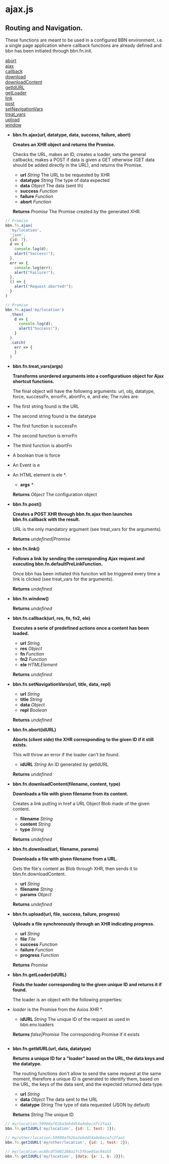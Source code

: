 # ajax.js

## Routing and Navigation.

These functions are meant to be used in a configured BBN environment,
i.e. a single page application where callback functions are already defined
and bbn has been initiated through bbn.fn.init.


[abort](#abort)  
[ajax](#ajax)  
[callback](#callback)  
[download](#download)  
[downloadContent](#downloadContent)  
[getIdURL](#getIdURL)  
[getLoader](#getLoader)  
[link](#link)  
[post](#post)  
[setNavigationVars](#setNavigationVars)  
[treat_vars](#treat_vars)  
[upload](#upload)  
[window](#window)  


- <a name="ajax"></a>**bbn.fn.ajax(url, datatype, data, success, failure, abort)**

  __Creates an XHR object and returns the Promise.__

  Checks the URL, makes an ID, creates a loader, sets the general callbacks,
makes a POST if data is given a GET otherwise (GET data should be added
directly in the URL), and returns the Promise.

  * __url__ _String_ The URL to be requested by XHR
  * __datatype__ _String_ The type of data expected
  * __data__ _Object_ The data (sent th)
  * __success__ _Function_ 
  * __failure__ _Function_ 
  * __abort__ _Function_ 

  __Returns__ _Promise_ The Promise created by the generated XHR.


```javascript
// Promise
bbn.fn.ajax(
  'my/location',
  'json',
  {id: 7},
  d => {
    console.log(d);
    alert("Success!");
  },
  err => {
    console.log(err);
    alert("Failure!");
  },
  () => {
    alert("Request aborted!");
  }
)
```


```javascript
// Promise
bbn.fn.ajax('my/location')
  .then(
    d => {
      console.log(d);
      alert("Success!");
    }
  )
  .catch(
    err => {
    }
  )
```

- <a name="treat_vars"></a>**bbn.fn.treat_vars(args)**

  __Transforms unordered arguments into a configuratiuon object for Ajax shortcut functions.__

  The final object will have the following arguments: url, obj, datatype, force, successFn,
errorFn, abortFn, e, and ele; The rules are:
* The first string found is the URL
* The second string found is the datatype
* The first function is successFn
* The second function is errorFn
* The third function is abortFn
* A boolean true is force
* An Event is e
* An HTML element is ele
*.

  * __args__ _*_ 

  __Returns__ _Object_ The configuration object

- <a name="post"></a>**bbn.fn.post()**

  __Creates a POST XHR through bbn.fn.ajax then launches bbn.fn.callback with the result.__

  URL is the only mandatory argument (see treat_vars for the arguments).


  __Returns__ _undefined|Promise_ 

- <a name="link"></a>**bbn.fn.link()**

  __Follows a link by sending the corresponding Ajax request and executing bbn.fn.defaultPreLinkFunction.__

  Once bbn has been initiated this funciton will be triggered every time a link is clicked
(see treat_vars for the arguments).


  __Returns__ _undefined_ 

- <a name="window"></a>**bbn.fn.window()**


  __Returns__ _undefined_ 

- <a name="callback"></a>**bbn.fn.callback(url, res, fn, fn2, ele)**

  __Executes a serie of predefined actions once a content has been loaded.__

  * __url__ _String_ 
  * __res__ _Object_ 
  * __fn__ _Function_ 
  * __fn2__ _Function_ 
  * __ele__ _HTMLElement_ 

  __Returns__ _undefined_ 

- <a name="setNavigationVars"></a>**bbn.fn.setNavigationVars(url, title, data, repl)**

  * __url__ _String_ 
  * __title__ _String_ 
  * __data__ _Object_ 
  * __repl__ _Boolean_ 

  __Returns__ _undefined_ 

- <a name="abort"></a>**bbn.fn.abort(idURL)**

  __Aborts (client side) the XHR corresponding to the given ID if it still exists.__

  This will throw an error if the loader can't be found.

  * __idURL__ _String_ An ID generated by getIdURL

  __Returns__ _undefined_ 

- <a name="downloadContent"></a>**bbn.fn.downloadContent(filename, content, type)**

  __Downloads a file with given filename from its content.__

  Creates a link putting in href a URL Object Blob made of the given content.

  * __filename__ _String_ 
  * __content__ _String_ 
  * __type__ _String_ 

  __Returns__ _undefined_ 

- <a name="download"></a>**bbn.fn.download(url, filename, params)**

  __Downloads a file with given filename from a URL.__

  Gets the file's content as Blob through XHR, then sends it to bbn.fn.downloadContent.

  * __url__ _String_ 
  * __filename__ _String_ 
  * __params__ _Object_ 

  __Returns__ _undefined_ 

- <a name="upload"></a>**bbn.fn.upload(url, file, success, failure, progress)**

  __Uploads a file synchronously through an XHR indicating progress.__

  * __url__ _String_ 
  * __file__ _File_ 
  * __success__ _Function_ 
  * __failure__ _Function_ 
  * __progress__ _Function_ 

  __Returns__ _Promise_ 

- <a name="getLoader"></a>**bbn.fn.getLoader(idURL)**

  __Finds the loader corresponding to the given unique ID and returns it if found.__

  The loader is an object with the following properties:
* _loader_ is the Promise from the Axios XHR
*.

  * __idURL__ _String_ The unique ID of the request as used in bbn.env.loaders

  __Returns__ _false|Promise_ The corresponding Promise if it exists


```javascript

```

- <a name="getIdURL"></a>**bbn.fn.getIdURL(url, data, datatype)**

  __Returns a unique ID for a "loader" based on the URL, the data keys and the datatype.__

  The routing functions don't allow to send the same request at the same moment,
therefore a unique ID is generated to identify them, based on the URL,
the keys of the data sent, and the expected returned data type.

  * __url__ _String_ 
  * __data__ _Object_ The data sent to the URL
  * __datatype__ _String_ The type of data requested (JSON by default)

  __Returns__ _String_ The unique ID


```javascript
// my/location:59990af62ba3ebdd54a4ebecafc2faa1
bbn.fn.getIdURL('my/location', {id: 1, test: 2});
```


```javascript
// my/other/location:59990af62ba3ebdd54a4ebecafc2faa1
bbn.fn.getIdURL('my/other/location', {id: 1, test: 2});
```


```javascript
// my/location:ec60cdf5001208a1fc5fbae05ac94a55
bbn.fn.getIdURL('my/location', {data: {a: 1, b: 2}});
```